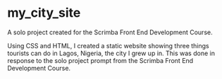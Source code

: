 # my_city_site
A solo project created for the Scrimba Front End Development Course.


Using CSS and HTML, I created a static website showing three things tourists can do in Lagos, Nigeria, the city I grew up in.
This was done in response to the solo project prompt from the Scrimba Front End Development Course.
